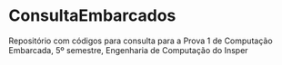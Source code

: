 # ConsultaEmbarcados
Repositório com códigos para consulta para a Prova 1 de Computação Embarcada, 5º semestre, Engenharia de Computação do Insper
